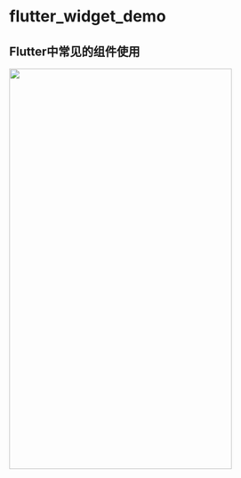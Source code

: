 # flutter_widget_demo

## Flutter中常见的组件使用

<img width="400" height="720" src="https://github.com/xuehao0217/flutter_widget_demo/blob/master/screenshot/screen.gif"/>
